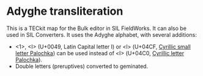 # Adyghe transliteration
This is a TECkit map for the Bulk editor in SIL FieldWorks. It can also be used in SIL Converters. It uses the Adyghe alphabet, with several additions:

*  <1>, \<I\> (U+0049, Latin Capital letter I) or <ӏ> (U+04CF, [ Cyrillic small letter Palochka](https://en.wikipedia.org/wiki/Palochka)) can be used instead of <Ӏ> (U+04C0, [Cyrillic letter Palochka](https://en.wikipedia.org/wiki/Palochka)).
* Double letters (preruptives) converted to geminated.
